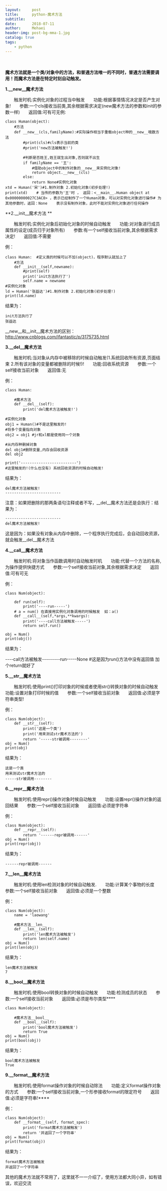 ```yaml
---
layout:     post
title:      python-魔术方法
subtitle:   
date:       2018-07-11
author:     Mehaei
header-img: post-bg-mma-1.jpg
catalog: true
tags:
    - python
---
```

　　

**魔术方法就是一个类/对象中的方法，和普通方法唯一的不同时，普通方法需要调用！而魔术方法是在特定时刻自动触发。**

**1.__new__魔术方法**

　　触发时机:实例化对象的过程当中触发　　功能:根据事情情况决定是否产生对象!　　参数:一个cls接收当前类,其余根据需求决定(new魔术方法的参数和init的参数一样)　　返回值:可有可无例:

```
class Human(object):
    #方法
    def __new__(cls,familyName):#实际操作相当于重载object种的__new__哦数方法
        #print(cls)#cls表示当前的类
        #print('new方法被触发!')

        #判断是否姓王,姓王就生出对象,否则就不出生
        if familyName == '王':
            #借助object中的制作对象的__new__来实例化对象!
            return object.__new__(cls)
        else:
            return None#实例化对象
xtd = Human('宋')#1.制作对象 2.初始化对象(初步处理!)
print(xtd)    # 当传的参数为'王'时 ， 返回：<__main__.Human object at 0x00000000027C3AC8> ，表示已经制作了一个Human对象，可以对实例化对象进行操作# 为其他参数时，返回：None    表示没有制作对象，此时不能对实例化对象进行任何操作
```

**2.__init__魔术方法 **

　　触发时机:实例化对象后初始化对象的时候自动触发　　功能:对对象进行成员属性的设定(成员归于对象所有)　　参数:有一个self接收当前对象,其余根据需求决定!　　返回值:不需要

例：

```
class Human:  #定义类的时候可以不加(object)，程序默认就加上了
    #方法
    def __init__(self,newname):
        #print(self)
        print('init方法执行了')
        self.name = newname
#实例化对象
ld = Human('张益达')#1.制作对象 2.初始化对象(初步处理!)
print(ld.name)
```

结果为：

```
init方法执行了
张益达
```

__new__和__init__魔术方法的区别：http://www.cnblogs.com/ifantastic/p/3175735.html

**3.__del__魔术方法**

　　触发时机:当对象从内存中被移除的时候自动触发(1.系统回收所有资源,页面结束 2.所有该对象的变量都被删除的时候!)!　　功能:回收系统资源　　参数:一个self接收当前对象　　返回值:无

例：

```
class Human:

    #魔术方法
    def __del__(self):
        print('del魔术方法被触发!')

#实例化对象
obj1 = Human()#不是这里触发的!
#将多个变量指向对象
obj2 = obj1 #jr和xl都是使用同一个对象

#从内存种删掉对象
del obj1#删除变量,内存会回收资源
del obj2

print('-------------------------')
#这里触发的!(什么也没有) 系统回收资源的时候自动触发!
```

结果为：

```
del魔术方法被触发!
-------------------------
```

注意：如果把删除的那两条语句注释或者不写，__del__魔术方法还是会执行：结果为：

```
-------------------------
del魔术方法被触发!
```

这是因为：如果没有对象从内存中删除，一个程序执行完成后，会自动回收资源，就会触发__del__魔术方法

**4.__call__魔术方法**

　　触发时机:将对象当作函数调用时自动触发时机　　功能:代替一个方法的名称,为操作提供快捷方式　　参数:一个self接收当前对象,其余根据需求决定　　返回值:可有可无

例：

```
class Num(object):
    
    def run(self):
        print('----run-----')
    # a = num() 在直接用实例化对象调用的时候触发  如：a()
    def __call__(self,*args,**kwargs):
        print('----call方法被触发-----')
        return self.run()

obj = Num()
print(obj())
```

结果为：

----call方法被触发---------run-----None #这是因为run()方法中没有返回值 加个return就好了

**5.__str__魔术方法**

　　触发时机:使用print()打印对象的时候或者使用str()转换对象的时候自动触发　　功能:设置对象打印时候的值　　参数:一个self接收当前对象　　返回值:必须是字符串类型!

例：

```
class Num(object):
    def __str__(self):
        print('这是一个类')
        print('用来测试str魔术方法的')
        return '-----str被调用--------'
obj = Num()
print(obj)
```

结果为：

```
这是一个类
用来测试str魔术方法的
-----str被调用--------
```

**6.__repr__魔术方法**

　　触发时机:使用repr()操作对象时候自动触发　　功能:设置repr()操作对象的返回结果　　参数:一个self接收当前对象　　返回值:必须是字符串

例：

```
class Num(object):
    def __repr__(self):
        return '------repr被调用------'
obj = Num()
print(repr(obj))
```

结果为：

```
------repr被调用------
```

**7.__len__魔术方法**

　　触发时机:使用len检测对象的时候自动触发.　　功能:计算某个事物的长度　　参数:一个self接收当前对象　　返回值:必须是一个整数

例：

```
class Num(object):
    name = 'laowang'

    #魔术方法__len__
    def __len__(self):
        print('len魔术方法被触发')
        return len(self.name)
obj = Num()
print(len(obj))
```

结果为：

```
len魔术方法被触发
7
```

**8.__bool__魔术方法**

　　触发时机:使用bool转换对象的时候自动触发　　功能:检测成员的状态　　参数:一个self接收当前对象　　返回值:必须是布尔类型****

```
class Num(object):

    #魔术方法__bool__
    def __bool__(self):
        print('bool魔术方法被触发')
        return True
obj = Num()
print(bool(obj))
```

结果为：

```
bool魔术方法被触发
True
```

**9.__format__魔术方法**

　　触发时机:使用format操作对象的时候自动除法　　功能:定义format操作对象的方式　　参数:一个self接收当前对象,一个形参接收format的限定符号　　返回值:必须是字符串!****

例：

```
class Num(object):
    def __format__(self, format_spec):
        print('format魔术方法被触发')
        return '并返回了一个字符串'
obj = Num()
print(format(obj))
```

结果为：

```
format魔术方法被触发
并返回了一个字符串
```

其他的魔术方法就不常用了，这里就不一一介绍了，使用方法都大同小异，如有错误，欢迎交流
